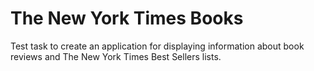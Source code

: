 # The New York Times Books

Test task to create an application for displaying information about book reviews and The New York Times Best Sellers lists.
